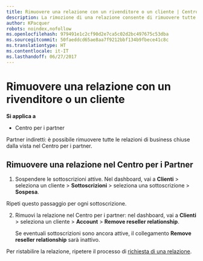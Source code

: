 ```yaml
---
title: Rimuovere una relazione con un rivenditore o un cliente | Centro per i partner
description: La rimozione di una relazione consente di rimuovere tutte le relazioni di business chiuse dalla vista nel Centro per i partner.
author: KPacquer
robots: noindex,nofollow
ms.openlocfilehash: 979491e1c2cf90d2e7ca5c02d2bc497675c53dba
ms.sourcegitcommit: 50faeddcd65ae8aa7f9212bbf134b9fbece41c8c
ms.translationtype: HT
ms.contentlocale: it-IT
ms.lasthandoff: 06/27/2017
---
```

# <a name="remove-a-relationship-with-a-reseller-or-a-customer"></a>Rimuovere una relazione con un rivenditore o un cliente

**Si applica a**

-   Centro per i partner

Partner indiretti: è possibile rimuovere tutte le relazioni di business chiuse dalla vista nel Centro per i partner.

## <a name="remove-a-relationship-in-partner-center"></a>Rimuovere una relazione nel Centro per i Partner

1.  Sospendere le sottoscrizioni attive. Nel dashboard, vai a **Clienti** > seleziona un cliente > **Sottoscrizioni** > seleziona una sottoscrizione > **Sospesa**. 

   Ripeti questo passaggio per ogni sottoscrizione.

2.  Rimuovi la relazione nel Centro per i partner: nel dashboard, vai a **Clienti** > seleziona un cliente > **Account** > **Remove reseller relationship**.

    Se eventuali sottoscrizioni sono ancora attive, il collegamento **Remove reseller relationship** sarà inattivo. 

Per ristabilire la relazione, ripetere il processo di [richiesta di una relazione](request-a-relationship-with-a-customer.md).
